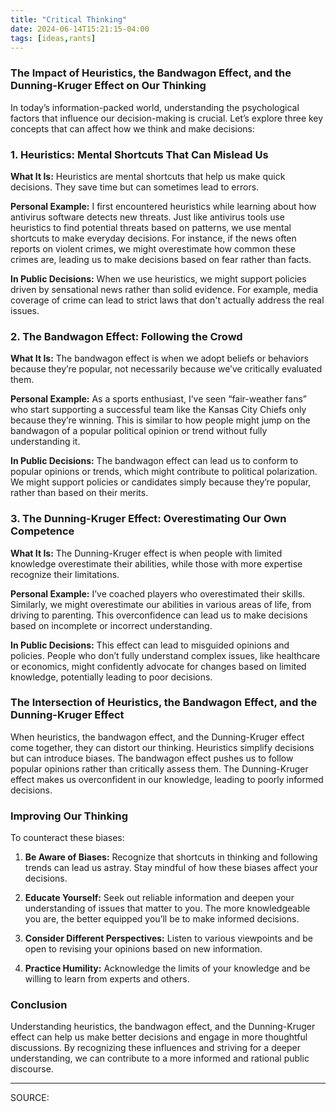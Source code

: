 ```yaml
---
title: "Critical Thinking"
date: 2024-06-14T15:21:15-04:00
tags: [ideas,rants]
---
```


### **The Impact of Heuristics, the Bandwagon Effect, and the Dunning-Kruger Effect on Our Thinking**

In today’s information-packed world, understanding the psychological factors that influence our decision-making is crucial. Let’s explore three key concepts that can affect how we think and make decisions:

### **1. Heuristics: Mental Shortcuts That Can Mislead Us**

**What It Is:**
Heuristics are mental shortcuts that help us make quick decisions. They save time but can sometimes lead to errors.

**Personal Example:**
I first encountered heuristics while learning about how antivirus software detects new threats. Just like antivirus tools use heuristics to find potential threats based on patterns, we use mental shortcuts to make everyday decisions. For instance, if the news often reports on violent crimes, we might overestimate how common these crimes are, leading us to make decisions based on fear rather than facts.

**In Public Decisions:**
When we use heuristics, we might support policies driven by sensational news rather than solid evidence. For example, media coverage of crime can lead to strict laws that don't actually address the real issues.

### **2. The Bandwagon Effect: Following the Crowd**

**What It Is:**
The bandwagon effect is when we adopt beliefs or behaviors because they’re popular, not necessarily because we’ve critically evaluated them.

**Personal Example:**
As a sports enthusiast, I’ve seen “fair-weather fans” who start supporting a successful team like the Kansas City Chiefs only because they’re winning. This is similar to how people might jump on the bandwagon of a popular political opinion or trend without fully understanding it.

**In Public Decisions:**
The bandwagon effect can lead us to conform to popular opinions or trends, which might contribute to political polarization. We might support policies or candidates simply because they’re popular, rather than based on their merits.

### **3. The Dunning-Kruger Effect: Overestimating Our Own Competence**

**What It Is:**
The Dunning-Kruger effect is when people with limited knowledge overestimate their abilities, while those with more expertise recognize their limitations.

**Personal Example:**
I’ve coached players who overestimated their skills. Similarly, we might overestimate our abilities in various areas of life, from driving to parenting. This overconfidence can lead us to make decisions based on incomplete or incorrect understanding.

**In Public Decisions:**
This effect can lead to misguided opinions and policies. People who don’t fully understand complex issues, like healthcare or economics, might confidently advocate for changes based on limited knowledge, potentially leading to poor decisions.

### **The Intersection of Heuristics, the Bandwagon Effect, and the Dunning-Kruger Effect**

When heuristics, the bandwagon effect, and the Dunning-Kruger effect come together, they can distort our thinking. Heuristics simplify decisions but can introduce biases. The bandwagon effect pushes us to follow popular opinions rather than critically assess them. The Dunning-Kruger effect makes us overconfident in our knowledge, leading to poorly informed decisions.

### **Improving Our Thinking**

To counteract these biases:

1. **Be Aware of Biases:**
   Recognize that shortcuts in thinking and following trends can lead us astray. Stay mindful of how these biases affect your decisions.

2. **Educate Yourself:**
   Seek out reliable information and deepen your understanding of issues that matter to you. The more knowledgeable you are, the better equipped you’ll be to make informed decisions.

3. **Consider Different Perspectives:**
   Listen to various viewpoints and be open to revising your opinions based on new information.

4. **Practice Humility:**
   Acknowledge the limits of your knowledge and be willing to learn from experts and others.

### **Conclusion**

Understanding heuristics, the bandwagon effect, and the Dunning-Kruger effect can help us make better decisions and engage in more thoughtful discussions. By recognizing these influences and striving for a deeper understanding, we can contribute to a more informed and rational public discourse.

---
SOURCE: 
